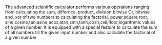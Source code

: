 The advanced scientific calculator performs various operations ranging from calculating the sum, differnce, product, division,bitwise Or, bitwise and, xor of two numbers to calculating the factorial, power,square root, sine,cosine,tan,asine,acos,atan,sinh,tanh,cosh,ceil,floor,logarithmic values of a given number.
It is equipped with a special feature to calculate the sum of all numbers till the given input number and also calculate the factorial of a given number



